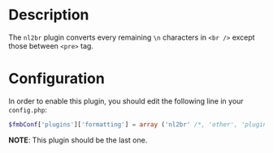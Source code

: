 # Description

The `nl2br` plugin converts every remaining `\n` characters in `<br />` except those between `<pre>` tag.

# Configuration

In order to enable this plugin, you should edit the following line in your `config.php`:

``` php
$fmbConf['plugins']['formatting'] = array ('nl2br' /*, 'other', 'plugins' */);
```

**NOTE**: This plugin should be the last one.
